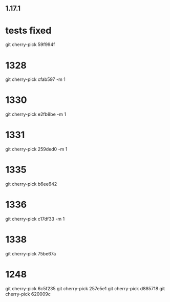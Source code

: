 ## 1.17.1

# tests fixed
git cherry-pick 59f994f

# 1328
git cherry-pick cfab597 -m 1

# 1330
git cherry-pick e2fb8be -m 1

# 1331
git cherry-pick 259ded0 -m 1

# 1335
git cherry-pick b6ee642

# 1336
git cherry-pick c17df33 -m 1

# 1338
git cherry-pick 75be67a

# 1248
git cherry-pick 6c5f235
git cherry-pick 257e5e1
git cherry-pick d885718
git cherry-pick 620009c
